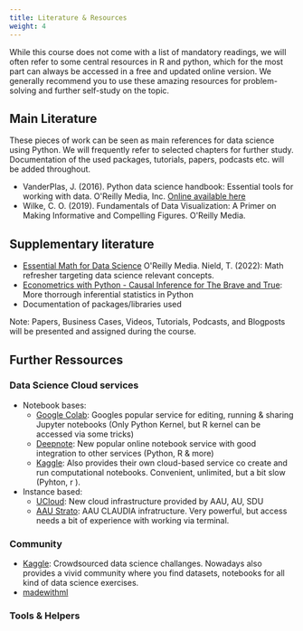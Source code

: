 ```yaml
---
title: Literature & Resources
weight: 4
---
```


While this course does not come with a list of mandatory readings, we will often refer to some central resources in R and python, which for the most part can always be accessed in a free and updated online version.  We generally recommend you to use these amazing resources for problem-solving and further self-study on the topic.

## Main Literature

These pieces of work can be seen as main references for data science using  Python. We will frequently refer to selected chapters for further study. Documentation of the used packages, tutorials, papers, podcasts etc. will be added throughout. 

* VanderPlas, J. (2016). Python data science handbook: Essential tools for working with data. O'Reilly Media, Inc. [Online available here](https://jakevdp.github.io/PythonDataScienceHandbook/index.html)
* Wilke, C. O. (2019). Fundamentals of Data Visualization: A Primer on Making Informative and Compelling Figures. O'Reilly Media.

## Supplementary literature

* [Essential Math for Data Science](https://www.oreilly.com/library/view/essential-math-for/9781098102920/) O'Reilly Media. Nield, T. (2022): Math refresher targeting data science relevant concepts.
* [Econometrics with Python - Causal Inference for The Brave and True](https://matheusfacure.github.io/python-causality-handbook/landing-page.html): More thorrough inferential statistics in Python
* Documentation of packages/libraries used

Note: Papers, Business Cases, Videos, Tutorials, Podcasts, and Blogposts will be presented and assigned during the course.

## Further Ressources

### Data Science Cloud services 

* Notebook bases:
   * [Google Colab](https://colab.research.google.com): Googles popular service for editing, running & sharing Jupyter notebooks (Only Python Kernel, but R kernel can be accessed via some tricks)
   * [Deepnote](https://deepnote.com): New popular online notebook service with good integration to other services (Python, R & more)
   * [Kaggle](https://www.kaggle.com/): Also provides their own cloud-based service co create and run computational notebooks. Convenient, unlimited, but a bit slow (Pyhton, r ).
* Instance based:
   * [UCloud](https://cloud.sdu.dk): New cloud infrastructure provided by AAU, AU, SDU
   * [AAU Strato](https://strato.claaudia.aau.dk/): AAU CLAUDIA infratructure. Very powerful, but access needs a bit of experience with working via terminal.

### Community

* [Kaggle](https://www.kaggle.com/): Crowdsourced data science challanges. Nowadays also provides a vivid community where you find datasets, notebooks for all kind of data science exercises. 
* [madewithml](https://madewithml.com/)

### Tools & Helpers

